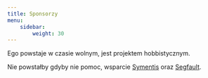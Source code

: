 ```yaml
---
title: Sponsorzy
menu: 
    sidebar:
        weight: 30
---
```


Ego powstaje w czasie wolnym, jest projektem hobbistycznym. 

Nie powstałby gdyby nie pomoc, wsparcie [Symentis](https://symentis.pl) oraz [Segfault](https://segfault.events).
